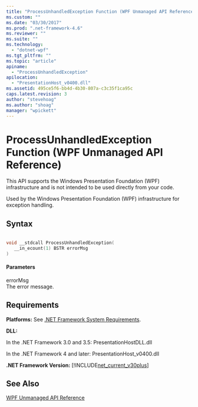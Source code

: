 ```yaml
---
title: "ProcessUnhandledException Function (WPF Unmanaged API Reference) | Microsoft Docs"
ms.custom: ""
ms.date: "03/30/2017"
ms.prod: ".net-framework-4.6"
ms.reviewer: ""
ms.suite: ""
ms.technology: 
  - "dotnet-wpf"
ms.tgt_pltfrm: ""
ms.topic: "article"
apiname: 
  - "ProcessUnhandledException"
apilocation: 
  - "PresentationHost_v0400.dll"
ms.assetid: 495ce5f6-bb4d-4b30-807a-c3c35f1ca95c
caps.latest.revision: 3
author: "stevehoag"
ms.author: "shoag"
manager: "wpickett"
---
```

# ProcessUnhandledException Function (WPF Unmanaged API Reference)
This API supports the Windows Presentation Foundation (WPF) infrastructure and is not intended to be used directly from your code.  
  
 Used by the Windows Presentation Foundation (WPF) infrastructure for exception handling.  
  
## Syntax  
  
```cpp  
  
void __stdcall ProcessUnhandledException(  
   __in_ecount(1) BSTR errorMsg  
)  
```  
  
#### Parameters  
 errorMsg  
 The error message.  
  
## Requirements  
 **Platforms:** See [.NET Framework System Requirements](../../../../docs/framework/getting-started/system-requirements.md).  
  
 **DLL:**  
  
 In the .NET Framework 3.0 and 3.5: PresentationHostDLL.dll  
  
 In the .NET Framework 4 and later: PresentationHost_v0400.dll  
  
 **.NET Framework Version:** [!INCLUDE[net_current_v30plus](../../../../includes/net-current-v30plus-md.md)]  
  
## See Also  
 [WPF Unmanaged API Reference](../../../../docs/framework/wpf/advanced/wpf-unmanaged-api-reference.md)